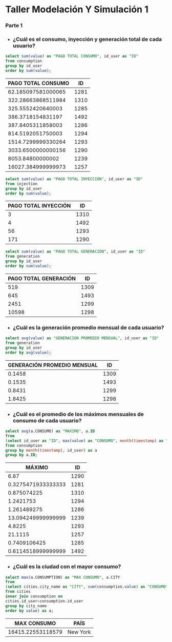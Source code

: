# Taller Modelación Y Simulación 1
### Parte 1 
- ### ¿Cuál es el consumo, inyección y generación total de cada usuario?
``` sql
select sum(value) as "PAGO TOTAL CONSUMO", id_user as "ID"
from consumption
group by id_user
order by sum(value);
```
|PAGO TOTAL CONSUMO | ID|
|-------------------|---| 
|62.185097581000065	|1281|
|322.28663868511984	|1310|
|325.5552420640003	|1285|
|386.3718154831197	|1492|
|387.8405311858003	|1286|
|814.5192051750003	|1294|
|1514.7299999330264	|1293|
|3033.6500000000156	|1290|
|8053.84800000002	|1239|
|16027.384999999973	|1257|

``` sql
select sum(value) as "PAGO TOTAL INYECCIÓN", id_user as "ID"
from injection
group by id_user
order by sum(value);
```
|PAGO TOTAL INYECCIÓN |ID
|-------------------|---|
|3	|1310|
|4	|1492|
|56	|1293|
|171	|1290|

```sql
select sum(value) as "PAGO TOTAL GENERACIÓN", id_user as "ID"
from generation
group by id_user
order by sum(value);
```
|PAGO TOTAL GENERACIÓN |ID
|-------------------|---|
|519	|1309|
|645|	1493|
|2451	|1299|
|10598	|1298|

- ### ¿Cuál es la generación promedio mensual de cada usuario?
``` sql
select avg(value) as "GENERACION PROMEDIO MENSUAL", id_user as "ID"
from generation
group by id_user
order by avg(value);
```
|GENERACIÓN PROMEDIO MENSUAL| ID|
|-------------------|---|
|0.1458	|1309|
|0.1535	|1493|
|0.8431|	1299|
|1.8425	|1298|

- ### ¿Cuál es el promedio de los máximos mensuales de consumo de cada usuario?
``` sql
select avg(a.CONSUMO) as "MAXIMO", a.ID
from
(select id_user as "ID", max(value) as "CONSUMO", month(timestamp) as "MES"
from consumption
group by month(timestamp), id_user) as a
group by a.ID;
```

|MÁXIMO| ID|
|-------------------|---|
|6.87|	1290|
|0.3275471933333333	|1281|
|0.875074225|	1310|
|1.2421753|	1294|
|1.261489275	|1286|
|13.094249999999999	|1239|
|4.8225|	1293|
|21.1115	|1257|
|0.7409106425	|1285|
|0.6114518999999999|	1492|

- ### ¿Cuál es la ciudad con el mayor consumo?
``` sql
select max(a.CONSUMPTION) as "MAX CONSUMO", a.CITY
from
(select cities.city_name as "CITY", sum(consumption.value) as "CONSUMO"
from cities
inner join consumption on
cities.id_user=consumption.id_user
group by city_name
order by value) as a;
```

|MAX CONSUMO |PAÍS|
|-------------------|---|
|16415.22553118579|	New York|

